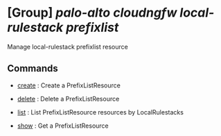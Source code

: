 # [Group] _palo-alto cloudngfw local-rulestack prefixlist_

Manage local-rulestack prefixlist resource

## Commands

- [create](/Commands/palo-alto/cloudngfw/local-rulestack/prefixlist/_create.md)
: Create a PrefixListResource

- [delete](/Commands/palo-alto/cloudngfw/local-rulestack/prefixlist/_delete.md)
: Delete a PrefixListResource

- [list](/Commands/palo-alto/cloudngfw/local-rulestack/prefixlist/_list.md)
: List PrefixListResource resources by LocalRulestacks

- [show](/Commands/palo-alto/cloudngfw/local-rulestack/prefixlist/_show.md)
: Get a PrefixListResource

